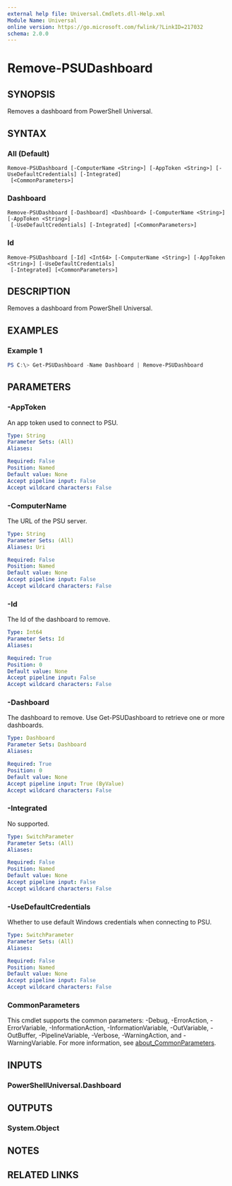 ```yaml
---
external help file: Universal.Cmdlets.dll-Help.xml
Module Name: Universal
online version: https://go.microsoft.com/fwlink/?LinkID=217032
schema: 2.0.0
---
```


# Remove-PSUDashboard

## SYNOPSIS
Removes a dashboard from PowerShell Universal.

## SYNTAX

### All (Default)
```
Remove-PSUDashboard [-ComputerName <String>] [-AppToken <String>] [-UseDefaultCredentials] [-Integrated]
 [<CommonParameters>]
```

### Dashboard
```
Remove-PSUDashboard [-Dashboard] <Dashboard> [-ComputerName <String>] [-AppToken <String>]
 [-UseDefaultCredentials] [-Integrated] [<CommonParameters>]
```

### Id
```
Remove-PSUDashboard [-Id] <Int64> [-ComputerName <String>] [-AppToken <String>] [-UseDefaultCredentials]
 [-Integrated] [<CommonParameters>]
```

## DESCRIPTION
Removes a dashboard from PowerShell Universal.

## EXAMPLES

### Example 1
```powershell
PS C:\> Get-PSUDashboard -Name Dashboard | Remove-PSUDashboard
```

## PARAMETERS

### -AppToken
An app token used to connect to PSU. 

```yaml
Type: String
Parameter Sets: (All)
Aliases:

Required: False
Position: Named
Default value: None
Accept pipeline input: False
Accept wildcard characters: False
```

### -ComputerName
The URL of the PSU server. 

```yaml
Type: String
Parameter Sets: (All)
Aliases: Uri

Required: False
Position: Named
Default value: None
Accept pipeline input: False
Accept wildcard characters: False
```

### -Id
The Id of the dashboard to remove.

```yaml
Type: Int64
Parameter Sets: Id
Aliases:

Required: True
Position: 0
Default value: None
Accept pipeline input: False
Accept wildcard characters: False
```

### -Dashboard
The dashboard to remove. Use Get-PSUDashboard to retrieve one or more dashboards.

```yaml
Type: Dashboard
Parameter Sets: Dashboard
Aliases:

Required: True
Position: 0
Default value: None
Accept pipeline input: True (ByValue)
Accept wildcard characters: False
```

### -Integrated
No supported. 

```yaml
Type: SwitchParameter
Parameter Sets: (All)
Aliases:

Required: False
Position: Named
Default value: None
Accept pipeline input: False
Accept wildcard characters: False
```

### -UseDefaultCredentials
Whether to use default Windows credentials when connecting to PSU. 

```yaml
Type: SwitchParameter
Parameter Sets: (All)
Aliases:

Required: False
Position: Named
Default value: None
Accept pipeline input: False
Accept wildcard characters: False
```

### CommonParameters
This cmdlet supports the common parameters: -Debug, -ErrorAction, -ErrorVariable, -InformationAction, -InformationVariable, -OutVariable, -OutBuffer, -PipelineVariable, -Verbose, -WarningAction, and -WarningVariable. For more information, see [about_CommonParameters](http://go.microsoft.com/fwlink/?LinkID=113216).

## INPUTS

### PowerShellUniversal.Dashboard

## OUTPUTS

### System.Object
## NOTES

## RELATED LINKS
